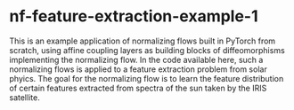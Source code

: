 # nf-feature-extraction-example-1
This is an example application of normalizing flows built in PyTorch from scratch, using affine coupling layers as building blocks of diffeomorphisms implementing the normalizing flow. In the code available here, such a normalizing flows is applied to a feature extraction problem from solar phyics. The goal for the normalizing flow is to learn the feature distribution of certain features extracted from spectra of the sun taken by the IRIS satellite.
